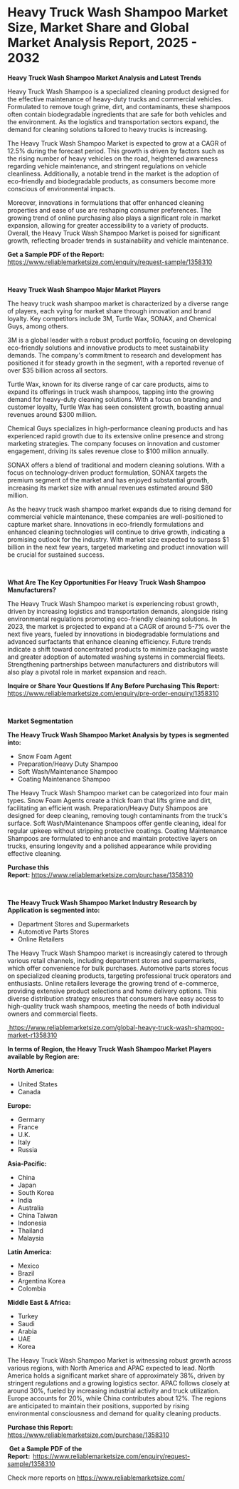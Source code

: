 <p><h1>Heavy Truck Wash Shampoo Market Size, Market Share and Global Market Analysis Report, 2025 - 2032</h1></p><p><strong>Heavy Truck Wash Shampoo Market Analysis and Latest Trends</strong></p>
<p><p>Heavy Truck Wash Shampoo is a specialized cleaning product designed for the effective maintenance of heavy-duty trucks and commercial vehicles. Formulated to remove tough grime, dirt, and contaminants, these shampoos often contain biodegradable ingredients that are safe for both vehicles and the environment. As the logistics and transportation sectors expand, the demand for cleaning solutions tailored to heavy trucks is increasing.</p><p>The Heavy Truck Wash Shampoo Market is expected to grow at a CAGR of 12.5% during the forecast period. This growth is driven by factors such as the rising number of heavy vehicles on the road, heightened awareness regarding vehicle maintenance, and stringent regulations on vehicle cleanliness. Additionally, a notable trend in the market is the adoption of eco-friendly and biodegradable products, as consumers become more conscious of environmental impacts.</p><p>Moreover, innovations in formulations that offer enhanced cleaning properties and ease of use are reshaping consumer preferences. The growing trend of online purchasing also plays a significant role in market expansion, allowing for greater accessibility to a variety of products. Overall, the Heavy Truck Wash Shampoo Market is poised for significant growth, reflecting broader trends in sustainability and vehicle maintenance.</p></p>
<p><strong>Get a Sample PDF of the Report:&nbsp;</strong> <a href="https://www.reliablemarketsize.com/enquiry/request-sample/1358310?utm_campaign=2526&utm_medium=2&utm_source=Github&utm_content=ia&utm_term=30032025&utm_id=heavy-truck-wash-shampoo">https://www.reliablemarketsize.com/enquiry/request-sample/1358310</a></p>
<p>&nbsp;</p>
<p><strong>Heavy Truck Wash Shampoo Major Market Players</strong></p>
<p><p>The heavy truck wash shampoo market is characterized by a diverse range of players, each vying for market share through innovation and brand loyalty. Key competitors include 3M, Turtle Wax, SONAX, and Chemical Guys, among others.</p><p>3M is a global leader with a robust product portfolio, focusing on developing eco-friendly solutions and innovative products to meet sustainability demands. The company's commitment to research and development has positioned it for steady growth in the segment, with a reported revenue of over $35 billion across all sectors.</p><p>Turtle Wax, known for its diverse range of car care products, aims to expand its offerings in truck wash shampoos, tapping into the growing demand for heavy-duty cleaning solutions. With a focus on branding and customer loyalty, Turtle Wax has seen consistent growth, boasting annual revenues around $300 million.</p><p>Chemical Guys specializes in high-performance cleaning products and has experienced rapid growth due to its extensive online presence and strong marketing strategies. The company focuses on innovation and customer engagement, driving its sales revenue close to $100 million annually.</p><p>SONAX offers a blend of traditional and modern cleaning solutions. With a focus on technology-driven product formulation, SONAX targets the premium segment of the market and has enjoyed substantial growth, increasing its market size with annual revenues estimated around $80 million.</p><p>As the heavy truck wash shampoo market expands due to rising demand for commercial vehicle maintenance, these companies are well-positioned to capture market share. Innovations in eco-friendly formulations and enhanced cleaning technologies will continue to drive growth, indicating a promising outlook for the industry. With market size expected to surpass $1 billion in the next few years, targeted marketing and product innovation will be crucial for sustained success.</p></p>
<p>&nbsp;</p>
<p><strong>What Are The Key Opportunities For Heavy Truck Wash Shampoo Manufacturers?</strong></p>
<p><p>The Heavy Truck Wash Shampoo market is experiencing robust growth, driven by increasing logistics and transportation demands, alongside rising environmental regulations promoting eco-friendly cleaning solutions. In 2023, the market is projected to expand at a CAGR of around 5-7% over the next five years, fueled by innovations in biodegradable formulations and advanced surfactants that enhance cleaning efficiency. Future trends indicate a shift toward concentrated products to minimize packaging waste and greater adoption of automated washing systems in commercial fleets. Strengthening partnerships between manufacturers and distributors will also play a pivotal role in market expansion and reach.</p></p>
<p><strong>Inquire or Share Your Questions If Any Before Purchasing This Report:</strong> <a href="https://www.reliablemarketsize.com/enquiry/pre-order-enquiry/1358310?utm_campaign=2526&utm_medium=2&utm_source=Github&utm_content=ia&utm_term=30032025&utm_id=heavy-truck-wash-shampoo">https://www.reliablemarketsize.com/enquiry/pre-order-enquiry/1358310</a></p>
<p>&nbsp;</p>
<p><strong>Market Segmentation</strong></p>
<p><strong>The Heavy Truck Wash Shampoo Market Analysis by types is segmented into:</strong></p>
<p><ul><li>Snow Foam Agent</li><li>Preparation/Heavy Duty Shampoo</li><li>Soft Wash/Maintenance Shampoo</li><li>Coating Maintenance Shampoo</li></ul></p>
<p><p>The Heavy Truck Wash Shampoo market can be categorized into four main types. Snow Foam Agents create a thick foam that lifts grime and dirt, facilitating an efficient wash. Preparation/Heavy Duty Shampoos are designed for deep cleaning, removing tough contaminants from the truck's surface. Soft Wash/Maintenance Shampoos offer gentle cleaning, ideal for regular upkeep without stripping protective coatings. Coating Maintenance Shampoos are formulated to enhance and maintain protective layers on trucks, ensuring longevity and a polished appearance while providing effective cleaning.</p></p>
<p><strong>Purchase this Report:&nbsp;</strong><a href="https://www.reliablemarketsize.com/purchase/1358310?utm_campaign=2526&utm_medium=2&utm_source=Github&utm_content=ia&utm_term=30032025&utm_id=heavy-truck-wash-shampoo">https://www.reliablemarketsize.com/purchase/1358310</a></p>
<p>&nbsp;</p>
<p><strong>The Heavy Truck Wash Shampoo Market Industry Research by Application is segmented into:</strong></p>
<p><ul><li>Department Stores and Supermarkets</li><li>Automotive Parts Stores</li><li>Online Retailers</li></ul></p>
<p><p>The Heavy Truck Wash Shampoo market is increasingly catered to through various retail channels, including department stores and supermarkets, which offer convenience for bulk purchases. Automotive parts stores focus on specialized cleaning products, targeting professional truck operators and enthusiasts. Online retailers leverage the growing trend of e-commerce, providing extensive product selections and home delivery options. This diverse distribution strategy ensures that consumers have easy access to high-quality truck wash shampoos, meeting the needs of both individual owners and commercial fleets.</p></p>
<p><a href="https://www.reliablemarketsize.com/global-heavy-truck-wash-shampoo-market-r1358310?utm_campaign=2526&utm_medium=2&utm_source=Github&utm_content=ia&utm_term=30032025&utm_id=heavy-truck-wash-shampoo">&nbsp;https://www.reliablemarketsize.com/global-heavy-truck-wash-shampoo-market-r1358310</a></p>
<p><strong>In terms of Region, the Heavy Truck Wash Shampoo Market Players available by Region are:</strong></p>
<p>
    <p> <strong> North America: </strong>
        <ul>
            <li>United States</li>
            <li>Canada</li>
        </ul>
        </p> 
    <p> <strong> Europe: </strong>
        <ul>
            <li>Germany</li>
            <li>France</li>
            <li>U.K.</li>
            <li>Italy</li>
            <li>Russia</li>
        </ul>
        </p> 
    <p> <strong> Asia-Pacific: </strong>
        <ul>
            <li>China</li>
            <li>Japan</li>
            <li>South Korea</li>
            <li>India</li>
            <li>Australia</li>
            <li>China Taiwan</li>
            <li>Indonesia</li>
            <li>Thailand</li>
            <li>Malaysia</li>
        </ul>
        </p> 
    <p> <strong> Latin America: </strong>
        <ul>
            <li>Mexico</li>
            <li>Brazil</li>
            <li>Argentina Korea</li>
            <li>Colombia</li>
        </ul>
        </p> 
    <p> <strong> Middle East & Africa: </strong>
        <ul>
            <li>Turkey</li>
            <li>Saudi</li>
            <li>Arabia</li>
            <li>UAE</li>
            <li>Korea</li>
        </ul>
    </p>
    </p>
<p><p>The Heavy Truck Wash Shampoo Market is witnessing robust growth across various regions, with North America and APAC expected to lead. North America holds a significant market share of approximately 38%, driven by stringent regulations and a growing logistics sector. APAC follows closely at around 30%, fueled by increasing industrial activity and truck utilization. Europe accounts for 20%, while China contributes about 12%. The regions are anticipated to maintain their positions, supported by rising environmental consciousness and demand for quality cleaning products.</p></p>
<p><strong>Purchase this Report: </strong><a href="https://www.reliablemarketsize.com/purchase/1358310?utm_campaign=2526&utm_medium=2&utm_source=Github&utm_content=ia&utm_term=30032025&utm_id=heavy-truck-wash-shampoo">https://www.reliablemarketsize.com/purchase/1358310</a></p>
<p>&nbsp;<strong>Get a Sample PDF of the Report:&nbsp;&nbsp;</strong><a href="https://www.reliablemarketsize.com/enquiry/request-sample/1358310?utm_campaign=2526&utm_medium=2&utm_source=Github&utm_content=ia&utm_term=30032025&utm_id=heavy-truck-wash-shampoo">https://www.reliablemarketsize.com/enquiry/request-sample/1358310</a></p>
<p><strong></strong></p>
<p>Check more reports on <a href="https://www.reliablemarketsize.com/?utm_campaign=2526&utm_medium=2&utm_source=Github&utm_content=ia&utm_term=30032025&utm_id=heavy-truck-wash-shampoo">https://www.reliablemarketsize.com/</a></p>